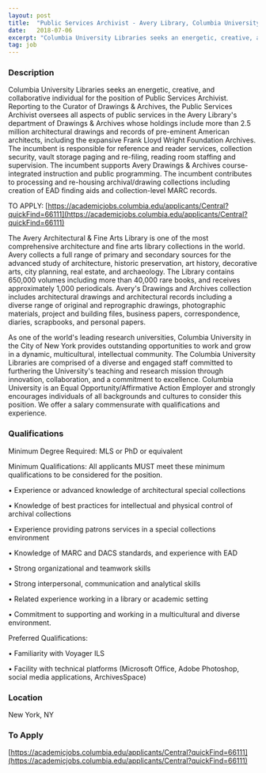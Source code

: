 ```yaml
---
layout: post
title:  "Public Services Archivist - Avery Library, Columbia University"
date:   2018-07-06
excerpt: "Columbia University Libraries seeks an energetic, creative, and collaborative individual for the position of Public Services Archivist. Reporting to the Curator of Drawings & Archives, the Public Services Archivist oversees all aspects of public services in the Avery Library's department of Drawings & Archives whose holdings include more than 2.5..."
tag: job
---
```


### Description   

Columbia University Libraries seeks an energetic, creative, and collaborative individual for the position of Public Services Archivist. Reporting to the Curator of Drawings & Archives, the Public Services Archivist oversees all aspects of public services in the Avery Library's department of Drawings & Archives whose holdings include more than 2.5 million architectural drawings and records of pre-eminent American architects, including the expansive Frank Lloyd Wright Foundation Archives. The incumbent is responsible for reference and reader services, collection security, vault storage paging and re-filing, reading room staffing and supervision. The incumbent supports Avery Drawings & Archives course-integrated instruction and public programming. The incumbent contributes to processing and re-housing archival/drawing collections including creation of EAD finding aids and collection-level MARC records. 

TO APPLY:  [https://academicjobs.columbia.edu/applicants/Central?quickFind=66111](https://academicjobs.columbia.edu/applicants/Central?quickFind=66111)

The Avery Architectural & Fine Arts Library is one of the most comprehensive architecture and fine arts library collections in the world. Avery collects a full range of primary and secondary sources for the advanced study of architecture, historic preservation, art history, decorative arts, city planning, real estate, and archaeology. The Library contains 650,000 volumes including more than 40,000 rare books, and receives approximately 1,000 periodicals. Avery's Drawings and Archives collection includes architectural drawings and architectural records including a diverse range of original and reprographic drawings, photographic materials, project and building files, business papers, correspondence, diaries, scrapbooks, and personal papers. 

As one of the world's leading research universities, Columbia University in the City of New York provides outstanding opportunities to work and grow in a dynamic, multicultural, intellectual community. The Columbia University Libraries are comprised of a diverse and engaged staff committed to furthering the University's teaching and research mission through innovation, collaboration, and a commitment to excellence. 
Columbia University is an Equal Opportunity/Affirmative Action Employer and strongly encourages individuals of all backgrounds and cultures to consider this position. We offer a salary commensurate with qualifications and experience. 




### Qualifications   

Minimum Degree Required:
MLS or PhD or equivalent 

Minimum Qualifications:
All applicants MUST meet these minimum qualifications to be considered for the position. 

• 	Experience or advanced knowledge of architectural special collections

• 	Knowledge of best practices for intellectual and physical control of archival collections

• 	Experience providing patrons services in a special collections environment

• 	Knowledge of MARC and DACS standards, and experience with EAD

• 	Strong organizational and teamwork skills

• 	Strong interpersonal, communication and analytical skills

• 	Related experience working in a library or academic setting

• 	Commitment to supporting and working in a multicultural and diverse environment.

Preferred Qualifications:

• 	Familiarity with Voyager ILS

• 	Facility with technical platforms (Microsoft Office, Adobe Photoshop, social media applications, ArchivesSpace)





### Location   

New York, NY




### To Apply   

[https://academicjobs.columbia.edu/applicants/Central?quickFind=66111](https://academicjobs.columbia.edu/applicants/Central?quickFind=66111)






